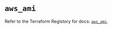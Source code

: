 # `aws_ami`

Refer to the Terraform Registory for docs: [`aws_ami`](https://registry.terraform.io/providers/hashicorp/aws/4.66.0/docs/resources/ami).
